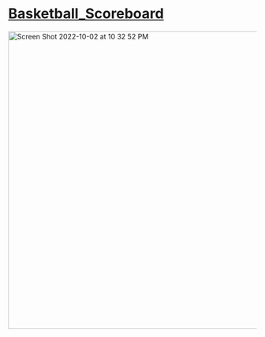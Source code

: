 # [Basketball_Scoreboard](https://frontendella.github.io/Basketball_Scoreboard/)
[<img width="605" alt="Screen Shot 2022-10-02 at 10 32 52 PM" src="https://user-images.githubusercontent.com/82247833/193508112-ee81031b-3ccb-4890-9279-98cc76cc2537.png">](https://frontendella.github.io/Basketball_Scoreboard/)
